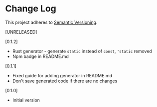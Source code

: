 # Change Log

This project adheres to [Semantic Versioning](http://semver.org/).

[UNRELEASED]

[0.1.2]

- Rust generator - generate `static` instead of `const`, `'static` removed
- Npm badge in README.md

[0.1.1]

- Fixed guide for adding generator in README.md
- Don't save generated code if there are no changes

[0.1.0]

- Initial version
